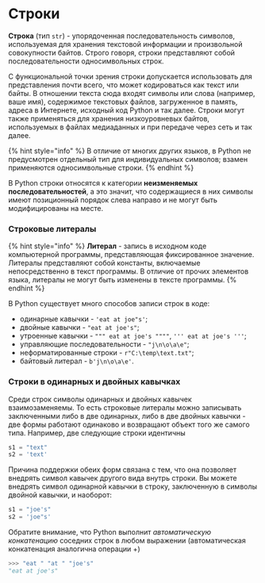 # Строки

**Строка** \(тип `str`\) - упорядоченная последовательность символов, используемая для хранения текстовой информации и произвольной совокупности байтов. Строго говоря, строки представляют собой последовательности односимвольных строк.

С функциональной точки зрения строки допускается использовать для представления почти всего, что может кодироваться как текст или байты. В отношении текста сюда входят символы или слова \(например, ваше имя\), содержимое текстовых файлов, загруженное в память, адреса в Интернете, исходный код Python и так далее. Строки могут также применяться для хранения низкоуровневых байтов, используемых в файлах медиаданных и при передаче через сеть и так далее.

{% hint style="info" %}
В отличие от многих других языков, в Python не предусмотрен отдельный тип для индивидуальных символов; взамен применяются односимвольные строки.
{% endhint %}

В Python строки относятся к категории **неизменяемых последовательностей**, а это значит, что содержащиеся в них символы имеют позиционный порядок слева направо и не могут быть модифицированы на месте.

### Строковые литералы

{% hint style="info" %}
**Литерал** - запись в исходном коде компьютерной программы, представляющая фиксированное значение. Литералы представляют собой константы, включаемые непосредственно в текст программы. В отличие от прочих элементов языка, литералы не могут быть изменены в тексте программы.
{% endhint %}

В Python существует много способов записи строк в коде:

* одинарные кавычки - `'eat at joe"s'`;
* двойные кавычки - `"eat at joe's"`;
* утроенные кавычки - `""" eat at joe's """"`, `''' eat at joe's '''`;
* управляющие последовательности - `"j\n\o\a\e"`;
* неформатированные строки - `r"C:\temp\text.txt"`;
* байтовый литерал - `b'j\n\o\a\e'`.

### Строки в одинарных и двойных кавычках

Среди строк символы одинарных и двойных кавычек взаимозаменяемы. То есть строковые литералы можно записывать заключенными либо в две одинарных, либо в две двойных кавычки - две формы работают одинаково и возвращают объект того же самого типа. Например, две следующие строки идентичны

```python
s1 = "text"
s2 = 'text'
```

Причина поддержки обеих форм связана с тем, что она позволяет внедрять символ кавычек другого вида внутрь строки. Вы можете внедрять символ одинарной кавычки в строку, заключенную в символы двойной кавычки, и наоборот:

```python
s1 = "joe's"
s2 = 'joe"s'
```

Обратите внимание, что Python выполнит _автоматическую конкатенацию_ соседних строк в любом выражении \(автоматическая конкатенация аналогична операции +\)

```python
>>> "eat " "at " "joe's"
"eat at joe's"
```

